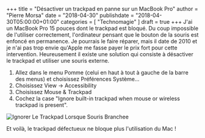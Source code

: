 +++
title      = "Désactiver un trackpad en panne sur un MacBook Pro"
author     = "Pierre Morsa"
date       = "2018-04-30"
publishdate = "2018-04-30T05:00:00+01:00" 
categories = [ "Technomagie" ]
draft      = true
+++
J'ai un MacBook Pro 15 pouces dont le trackpad est bloqué. Du coup impossible de l'utiliser correctement, l'ordinateur pensant que le bouton de la souris est enfoncé en permanence. Je pourrais le faire réparer, mais il date de 2010 et je n'ai pas trop envie qu'Apple me fasse payer le prix fort pour cette intervention. Heureusement il existe une solution qui consiste à désactiver le trackpad et utiliser une souris externe. 

1. Allez dans le menu Pomme (celui en haut à tout à gauche de la barre des menus) et choisissez Préférences Système...
2. Choisissez View → Accessibility
3. Choisissez Mouse & Trackpad
4. Cochez la case "Ignore built-in trackpad when mouse or wireless trackpad is present".

![Ignorer Le Trackpad Lorsque Souris Branchee](/pictures/2018/04/ignorer-le-trackpad-lorsque-souris-branchee.jpg)

Et voilà, le trackpad défectueux ne bloque plus l'utilisation du Mac !
